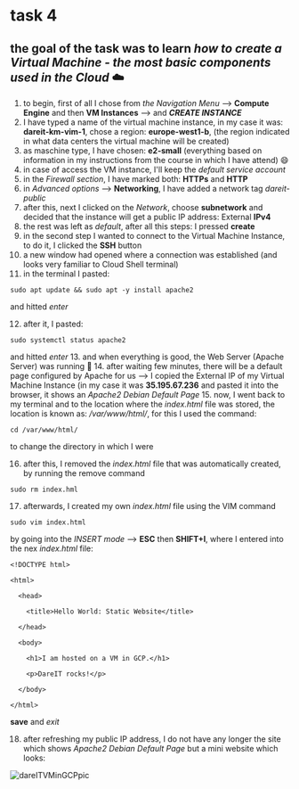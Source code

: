 # task 4
## the goal of the task was to learn *how to create a Virtual Machine - the most basic components used in the Cloud* :cloud:
1. to begin, first of all I chose from *the Navigation Menu* --> **Compute Engine** and then **VM Instances** --> and ***CREATE INSTANCE***
2. I have typed a name of the virtual machine instance, in my case it was: **dareit-km-vim-1**, chose a region: **europe-west1-b**, (the region indicated in what data centers the virtual machine will be created)
3. as maschine type, I have chosen: **e2-small** (everything based on information in my instructions from the course in which I have attend) 😄
4. in case of access the VM instance, I'll keep the *default service account*
5. in the *Firewall section*, I have marked both: **HTTPs** and **HTTP**
6. in *Advanced options* --> **Networking**, I have added a network tag *dareit-public*
7. after this, next I clicked on the *Network*, choose **subnetwork** and decided that the instance will get a public IP address: External **IPv4**
8. the rest was left as *default*, after all this steps: I pressed **create**
9. in the second step I wanted to connect to the Virtual Machine Instance, to do it, I clicked the **SSH** button
10. a new window had opened where a connection was established (and looks very familiar to Cloud Shell terminal)
11. in the terminal I pasted:
```
sudo apt update && sudo apt -y install apache2
```
and hitted *enter*

12. after it, I pasted:
```
sudo systemctl status apache2
```
and hitted *enter*
13. and when everything is good, the Web Server (Apache Server) was running 🚀
14. after waiting few minutes, there will be a default page configured by Apache for us --> I copied the External IP of my Virtual Machine Instance (in my case it was **35.195.67.236** and pasted it into the browser, it shows an *Apache2 Debian Default Page*
15. now, I went back to my terminal and to the location where the *index.html* file was stored, the location is known as: */var/www/html/*, for this I used the command:
```
cd /var/www/html/
```
to change the directory in which I were

16. after this, I removed the *index.html* file that was automatically created, by running the remove command
```
sudo rm index.hml
```
17. afterwards, I created my own *index.html* file using the VIM command
```
sudo vim index.html
```
by going into the *INSERT mode* --> **ESC** then **SHIFT+I**, where I entered into the nex *index.html* file:
```
<!DOCTYPE html>

<html>

  <head>

    <title>Hello World: Static Website</title>

  </head>

  <body>

    <h1>I am hosted on a VM in GCP.</h1>

    <p>DareIT rocks!</p>

  </body>

</html>
```
**save** and *exit*

18. after refreshing my public IP address, I do not have any longer the site which shows *Apache2 Debian Default Page* but a mini website which looks:

![dareITVMinGCPpic](https://user-images.githubusercontent.com/125319277/231598327-a3bfb952-57e9-4e31-8088-56250dc04f81.jpg)

